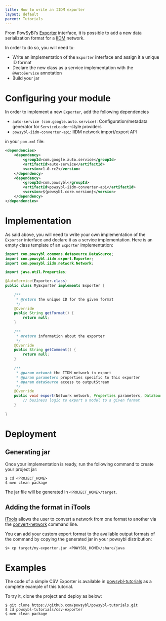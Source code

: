 ```yaml
---
title: How to write an IIDM exporter
layout: default
parent: Tutorials
---
```


From PowSyBl's [Exporter](../../iidm/exporter/index.md) interface, it is possible to add a new data serialization format
for a [IIDM](../../iidm/model/index.md) network.

In order to do so, you will need to:
- Write an implementation of the `Exporter` interface and assign it a unique ID format
- Declare the new class as a service implementation with the `@AutoService` annotation
- Build your jar

# Configuring your module

In order to implement a new `Exporter`, add the following dependencies
- `auto-service (com.google.auto.service)`: Configuration/metadata generator for `ServiceLoader`-style providers
- `powsybl-iidm-converter-api`:  IIDM network import/export API

in your `pom.xml` file:

```xml
<dependencies>
    <dependency>
        <groupId>com.google.auto.service</groupId>
        <artifactId>auto-service</artifactId>
        <version>1.0-rc2</version>
    </dependency>
    <dependency>
        <groupId>com.powsybl</groupId>
        <artifactId>powsybl-iidm-converter-api</artifactId>
        <version>${powsybl.core.version}</version>
    </dependency>
</dependencies>
```

# Implementation

As said above, you will need to write your own implementation of the `Exporter` interface and declare it as a service
implementation. Here is an empty class template of an `Exporter` implementation:

```java
import com.powsybl.commons.datasource.DataSource;
import com.powsybl.iidm.export.Exporter;
import com.powsybl.iidm.network.Network;

import java.util.Properties;

@AutoService(Exporter.class)
public class MyExporter implements Exporter {
    
    /**
     * @return the unique ID for the given format
     */
    @Override
    public String getFormat() { 
        return null; 
    }
    
    /**
     * @return information about the exporter
     */
    @Override
    public String getComment() { 
        return null; 
    }
    
    /**
     * @param network the IIDM network to export
     * @param parameters properties specific to this exporter
     * @param dataSource access to outputStream
     */
    @Override
    public void export(Network network, Properties parameters, DataSource dataSource) {
        // business logic to export a model to a given format
    }
    
}
```

# Deployment

## Generating jar

Once your implementation is ready, run the following command to create your project jar:
```
$ cd <PROJECT_HOME>
$ mvn clean package
```

The jar file will be generated in `<PROJECT_HOME>/target`.

## Adding the format in iTools

[iTools](../../tools/index.md) allows the user to convert a network from one format to another via the
[convert-network](../../tools/convert-network.md) command line.

You can add your custom export format to the available output formats of the command by copying the generated jar in
your powsybl distribution:
```
$> cp target/my-exporter.jar <POWYSBL_HOME>/share/java
``` 

# Examples

The code of a simple CSV Exporter is available in [powsybl-tutorials](https://github.com/powsybl/powsybl-tutorials) as a
complete example of this tutorial.

To try it, clone the project and deploy as below:
```
$ git clone https://github.com/powsybl/powsybl-tutorials.git
$ cd powsybl-tutorials/csv-exporter
$ mvn clean package
```
